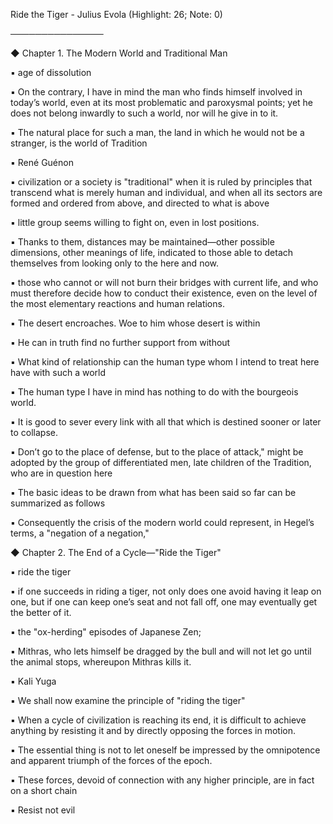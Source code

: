 Ride the Tiger - Julius Evola (Highlight: 26; Note: 0)

───────────────

◆ Chapter 1. The Modern World and Traditional Man

▪ age of dissolution

▪ On the contrary, I have in mind the man who finds himself involved in today’s world, even at its most problematic and paroxysmal points; yet he does not belong inwardly to such a world, nor will he give in to it.

▪ The natural place for such a man, the land in which he would not be a stranger, is the world of Tradition

▪ René Guénon

▪ civilization or a society is "traditional" when it is ruled by principles that transcend what is merely human and individual, and when all its sectors are formed and ordered from above, and directed to what is above

▪ little group seems willing to fight on, even in lost positions.

▪ Thanks to them, distances may be maintained—other possible dimensions, other meanings of life, indicated to those able to detach themselves from looking only to the here and now.

▪ those who cannot or will not burn their bridges with current life, and who must therefore decide how to conduct their existence, even on the level of the most elementary reactions and human relations.

▪ The desert encroaches. Woe to him whose desert is within

▪ He can in truth find no further support from without

▪ What kind of relationship can the human type whom I intend to treat here have with such a world

▪ The human type I have in mind has nothing to do with the bourgeois world.

▪ It is good to sever every link with all that which is destined sooner or later to collapse.

▪ Don’t go to the place of defense, but to the place of attack," might be adopted by the group of differentiated men, late children of the Tradition, who are in question here

▪ The basic ideas to be drawn from what has been said so far can be summarized as follows

▪ Consequently the crisis of the modern world could represent, in Hegel’s terms, a "negation of a negation,"

◆ Chapter 2. The End of a Cycle—"Ride the Tiger"

▪ ride the tiger

▪ if one succeeds in riding a tiger, not only does one avoid having it leap on one, but if one can keep one’s seat and not fall off, one may eventually get the better of it.

▪ the "ox-herding" episodes of Japanese Zen;

▪ Mithras, who lets himself be dragged by the bull and will not let go until the animal stops, whereupon Mithras kills it.

▪ Kali Yuga

▪ We shall now examine the principle of "riding the tiger"

▪ When a cycle of civilization is reaching its end, it is difficult to achieve anything by resisting it and by directly opposing the forces in motion.

▪ The essential thing is not to let oneself be impressed by the omnipotence and apparent triumph of the forces of the epoch.

▪ These forces, devoid of connection with any higher principle, are in fact on a short chain

▪ Resist not evil
